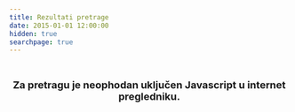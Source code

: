 ```yaml
---
title: Rezultati pretrage
date: 2015-01-01 12:00:00
hidden: true
searchpage: true
---
```


<br><div style="text-align:center;font-weight:bold;font-size:18px;" id="found"><noscript>Za pretragu je neophodan uključen Javascript u internet pregledniku.</noscript></div><div id="results"></div>